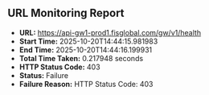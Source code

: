 ## URL Monitoring Report

- **URL:** https://api-gw1-prod1.fisglobal.com/gw/v1/health
- **Start Time:** 2025-10-20T14:44:15.981983
- **End Time:** 2025-10-20T14:44:16.199931
- **Total Time Taken:** 0.217948 seconds
- **HTTP Status Code:** 403
- **Status:** Failure
- **Failure Reason:** HTTP Status Code: 403
